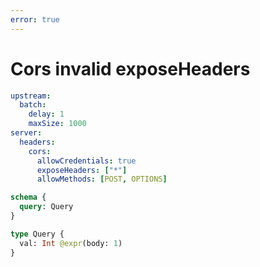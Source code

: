 ```yaml
---
error: true
---
```


# Cors invalid exposeHeaders

```yaml @config
upstream:
  batch:
    delay: 1
    maxSize: 1000
server:
  headers:
    cors:
      allowCredentials: true
      exposeHeaders: ["*"]
      allowMethods: [POST, OPTIONS]
```

```graphql @schema
schema {
  query: Query
}

type Query {
  val: Int @expr(body: 1)
}
```
